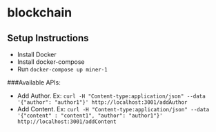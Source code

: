 # blockchain

## Setup Instructions
- Install Docker
- Install docker-compose
- Run `docker-compose up miner-1`

###Available APIs:
- Add Author.  Ex: `curl -H "Content-type:application/json" --data '{"author": "author1"}' http://localhost:3001/addAuthor`
- Add Content.  Ex: `curl -H "Content-type:application/json" --data '{"content" : "content1", "author": "author1"}' http://localhost:3001/addContent`
